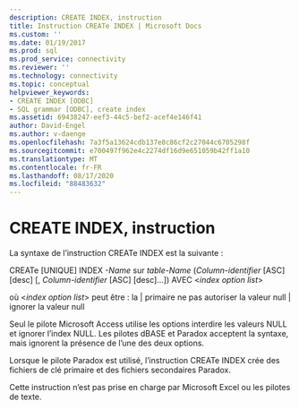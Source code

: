```yaml
---
description: CREATE INDEX, instruction
title: Instruction CREATe INDEX | Microsoft Docs
ms.custom: ''
ms.date: 01/19/2017
ms.prod: sql
ms.prod_service: connectivity
ms.reviewer: ''
ms.technology: connectivity
ms.topic: conceptual
helpviewer_keywords:
- CREATE INDEX [ODBC]
- SQL grammar [ODBC], create index
ms.assetid: 69438247-eef3-44c5-bef2-acef4e146f41
author: David-Engel
ms.author: v-daenge
ms.openlocfilehash: 7a3f5a13624cdb137e8c86cf2c27044c6705298f
ms.sourcegitcommit: e700497f962e4c2274df16d9e651059b42ff1a10
ms.translationtype: MT
ms.contentlocale: fr-FR
ms.lasthandoff: 08/17/2020
ms.locfileid: "88483632"
---
```

# <a name="create-index-statement"></a>CREATE INDEX, instruction
La syntaxe de l’instruction CREATe INDEX est la suivante :  
  
 CREATe [UNIQUE] INDEX *-Name* sur *table-Name* (*Column-identifier* [ASC] [desc] [, *Column-identifier* [ASC] [desc]...]) AVEC \<*index option list*>  
  
 où \<*index option list*> peut être : la &#124; primaire ne pas autoriser la valeur null &#124; ignorer la valeur null  
  
 Seul le pilote Microsoft Access utilise les options interdire les valeurs NULL et ignorer l’index NULL. Les pilotes dBASE et Paradox acceptent la syntaxe, mais ignorent la présence de l’une des deux options.  
  
 Lorsque le pilote Paradox est utilisé, l’instruction CREATe INDEX crée des fichiers de clé primaire et des fichiers secondaires Paradox.  
  
 Cette instruction n’est pas prise en charge par Microsoft Excel ou les pilotes de texte.
